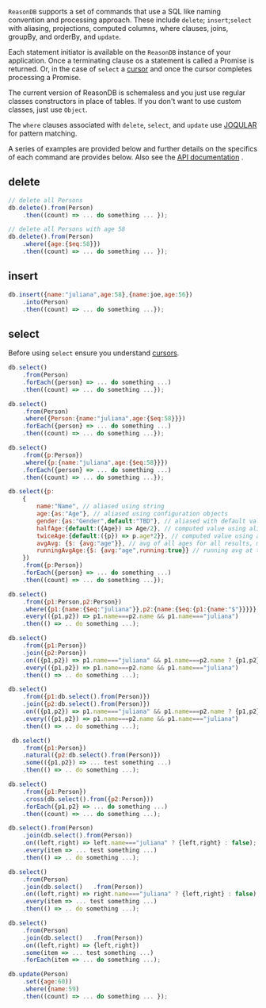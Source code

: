 `ReasonDB` supports a set of commands that use a SQL like naming convention and processing approach. These include `delete`; `insert`;`select` with aliasing, projections, computed columns, where clauses, joins, groupBy, and orderBy, and `update`.

Each statement initiator is available on the `ReasonDB` instance of your application. Once a terminating clause os a statement is called a Promise is returned. Or, in the case of `select` a [cursor](/#/reasondb/tutorials/cursors) and once the cursor completes processing a Promise.

The current version of ReasonDB is schemaless and you just use regular classes constructors in place of tables. If you don't want to use custom classes, just use `Object`.

The `where` clauses associated with `delete`, `select`, and `update` use [JOQULAR](/#/reasondb/tutorials/joqular) for pattern matching.

A series of examples are provided below and further details on the specifics of each command are provides below. Also see the  [API documentation](/#/reasondb/api/sqllike) .

## delete

```javascript
// delete all Persons
db.delete().from(Person)
	.then((count) => ... do something ... });
```

```javascript
// delete all Persons with age 58
db.delete().from(Person)
	.where({age:{$eq:58}})
	.then((count) => ... do something ... });
```

## insert

```javascript
db.insert({name:"juliana",age:58},{name:joe,age:56})
	.into(Person)
	.then((count) => ... do something ...});
```

## select

Before using `select` ensure you understand [cursors](/#/reasondb/tutorials/cursors).

```javascript
db.select()
	.from(Person)
	.forEach({person} => ... do something ...)
	.then((count) => ... do something ...});
```

```javascript
db.select()
	.from(Person)
	.where({Person:{name:"juliana",age:{$eq:58}}})
	.forEach({person} => ... do something ...)
	.then((count) => ... do something ...});
```

```javascript
db.select()
	.from({p:Person})
	.where({p:{name:"juliana",age:{$eq:58}}}) 
	.forEach({person} => ... do something ...)
	.then((count) => ... do something ...});
```

```javascript
db.select({p:
	{
		name:"Name", // aliased using string
		age:{as:"Age"}, // aliased using configuration objects
		gender:{as:"Gender",default:"TBD"}, // aliased with default value
		halfAge:{default:({Age}) => Age/2}, // computed value using aliased column
		twiceAge:{default:({p}) => p.age*2}}, // computed value using aliased object
		avgAvg: {$: {avg:"age"}}, // avg of all ages for all results, min, avg, max are supported
		runningAvgAge:{$: {avg:"age",running:true}} // running avg at the point found in cursor processing
	})
	.from({p:Person})
	.forEach({person} => ... do something ...)
	.then((count) => ... do something ...});
```

```javascript
db.select()
	.from({p1:Person,p2:Person})
	.where({p1:{name:{$eq:"juliana"}},p2:{name:{$eq:{p1:{name:"$"}}}}})
	.every(({p1,p2}) => p1.name===p2.name && p1.name==="juliana")
	.then(() => .. do something ...);
```

```javascript
db.select()
	.from({p1:Person})
	.join({p2:Person})
	.on(({p1,p2}) => p1.name==="juliana" && p1.name===p2.name ? {p1,p2} : false)
	.every(({p1,p2}) => p1.name===p2.name && p1.name==="juliana")
	.then(() => .. do something ...);
```

```javascript
db.select()
	.from({p1:db.select().from(Person)})
	.join({p2:db.select().from(Person)})
	.on(({p1,p2}) => p1.name==="juliana" && p1.name===p2.name ? {p1,p2} : false)
	.every(({p1,p2}) => p1.name===p2.name && p1.name==="juliana")
	.then(() => .. do something ...);
```

```javascript
 db.select()
 	.from({p1:Person})
 	.natural({p2:db.select().from(Person)})
	.some(({p1,p2}) => ... test something ...)
	.then(() => .. do something ...);
```

```javascript
db.select()
	.from({p1:Person})
	.cross(db.select().from({p2:Person}))
	.forEach({p1,p2} => ... do something ...)
	.then((count) => ... do something ...);
```

```javascript
db.select().from(Person)
	.join(db.select().from(Person))
	.on((left,right) => left.name==="juliana" ? {left,right} : false);
	.every(item => ... test something ...)
	.then(() => .. do something ...);
```

```javascript
db.select()
	.from(Person)
	.join(db.select()	.from(Person))
	.on((left,right) => right.name==="juliana" ? {left,right} : false)
	.every(item => ... test something ...)
	.then(() => .. do something ...);
```

```javascript
db.select()
	.from(Person)
	.join(db.select()	.from(Person))
	.on((left,right) => {left,right})
	.some(item => ... test something ...)
	.forEach(item => ... do something ...);
```

```javascript
db.update(Person)
	.set({age:60))
	.where({name:59)
	.then((count) => ... do something ... });
					
					

